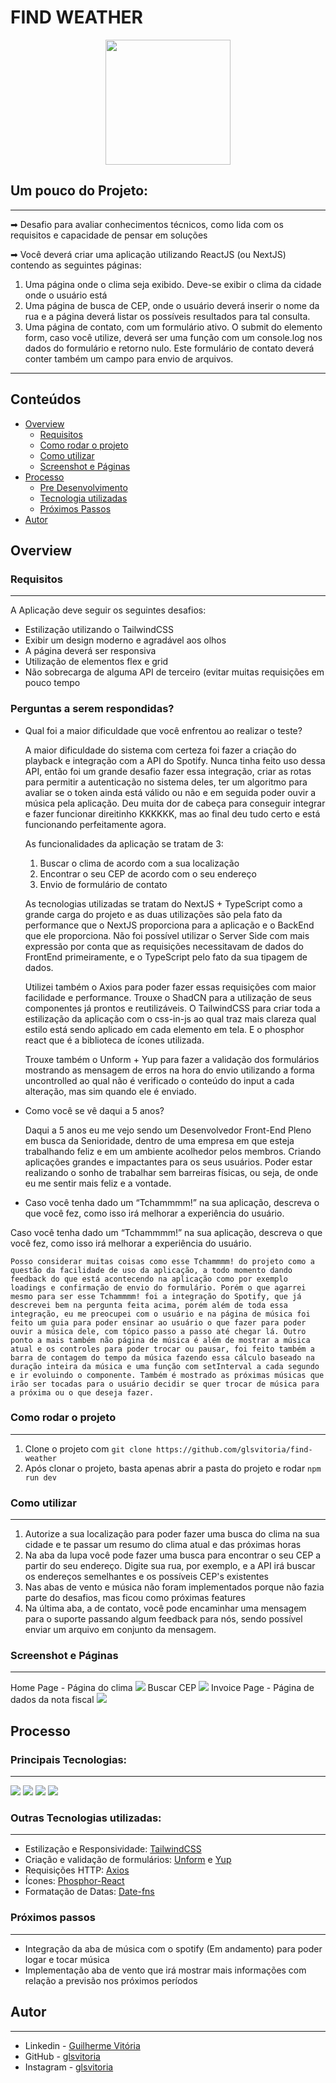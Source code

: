 # FIND WEATHER

<p align="center">
  <img src="https://img.icons8.com/plasticine/2x/circled-play.png" width="200px" height="200px"/></p>
<p align="center">

## Um pouco do Projeto:

---

➡ Desafio para avaliar conhecimentos técnicos, como lida com os requisitos e capacidade de pensar em soluções

➡ Você deverá criar uma aplicação utilizando
ReactJS (ou NextJS) contendo as seguintes páginas:

1. Uma página onde o clima seja exibido. Deve-se exibir o
   clima da cidade onde o usuário está
2. Uma página de busca de CEP, onde o usuário deverá inserir
   o nome da rua e a página deverá listar os possíveis resultados
   para tal consulta.
3. Uma página de contato, com um formulário ativo. O submit
   do elemento form, caso você utilize, deverá ser uma função com
   um console.log nos dados do formulário e retorno nulo. Este
   formulário de contato deverá conter também um campo para
   envio de arquivos.

---

## Conteúdos

- [Overview](#overview)
  - [Requisitos](#requisitos)
  - [Como rodar o projeto](#como-rodar-o-projeto)
  - [Como utilizar](#como-utilizar-o-projeto)
  - [Screenshot e Páginas](#screenshot-paginas)
- [Processo](#processo)
  - [Pre Desenvolvimento](#pre-desenvolvimento)
  - [Tecnologia utilizadas](#tecnologias-utilizadas)
  - [Próximos Passos](#proximos-passos)
- [Autor](#autor)

## Overview

### Requisitos

---

A Aplicação deve seguir os seguintes desafios:

- Estilização utilizando o TailwindCSS
- Exibir um design moderno e agradável aos olhos
- A página deverá ser responsiva
- Utilização de elementos flex e grid
- Não sobrecarga de alguma API de terceiro (evitar muitas
  requisições em pouco tempo


### Perguntas a serem respondidas?

- Qual foi a maior dificuldade que você enfrentou ao realizar o teste?

    A maior dificuldade do sistema com certeza foi fazer a criação do playback e integração com a API do Spotify. Nunca tinha feito uso dessa API, então foi um grande desafio fazer essa integração, criar as rotas para permitir a autenticação no sistema deles, ter um algoritmo para avaliar se o token ainda está válido ou não e em seguida poder ouvir a música pela aplicação. Deu muita dor de cabeça para conseguir integrar e fazer funcionar direitinho KKKKKK, mas ao final deu tudo certo e está funcionando perfeitamente agora.

  As funcionalidades da aplicação se tratam de 3:
    
    1. Buscar o clima de acordo com a sua localização
    2. Encontrar o seu CEP de acordo com o seu endereço
    3. Envio de formulário de contato

  As tecnologias utilizadas se tratam do NextJS + TypeScript como a grande carga do projeto e as duas utilizações são pela fato da performance que o NextJS proporciona para a aplicação e o BackEnd que ele proporciona. Não foi possível utilizar o Server Side com mais expressão por conta que as requisições necessitavam de dados do FrontEnd primeiramente, e o TypeScript pelo fato da sua tipagem de dados.

  Utilizei também o Axios para poder fazer essas requisições com maior facilidade e performance. Trouxe o ShadCN para a utilização de seus componentes já prontos e reutilizáveis. O TailwindCSS para criar toda a estilização da aplicação com o css-in-js ao qual traz mais clareza qual estilo está sendo aplicado em cada elemento em tela. E o phosphor react que é a biblioteca de ícones utilizada.

  Trouxe também o Unform + Yup para fazer a validação dos formulários mostrando as mensagem de erros na hora do envio utilizando a forma uncontrolled ao qual não é verificado o conteúdo do input a cada alteração, mas sim quando ele é enviado.
- Como você se vê daqui a 5 anos?

    Daqui a 5 anos eu me vejo sendo um Desenvolvedor Front-End Pleno em busca da Senioridade, dentro de uma empresa em que esteja trabalhando feliz e em um ambiente acolhedor pelos membros. Criando aplicações grandes e impactantes para os seus usuários. Poder estar realizando o sonho de trabalhar sem barreiras físicas, ou seja, de onde eu me sentir mais feliz e a vontade.

- Caso você tenha dado um “Tchammmm!” na sua aplicação, descreva o
que você fez, como isso irá melhorar a experiência do usuário.

Caso você tenha dado um “Tchammmm!” na sua aplicação, descreva o
que você fez, como isso irá melhorar a experiência do usuário.

    Posso considerar muitas coisas como esse Tchammmm! do projeto como a questão da facilidade de uso da aplicação, a todo momento dando feedback do que está acontecendo na aplicação como por exemplo loadings e confirmação de envio do formulário. Porém o que agarrei mesmo para ser esse Tchammmm! foi a integração do Spotify, que já descrevei bem na pergunta feita acima, porém além de toda essa integração, eu me preocupei com o usuário e na página de música foi feito um guia para poder ensinar ao usuário o que fazer para poder ouvir a música dele, com tópico passo a passo até chegar lá. Outro ponto a mais também não página de música é além de mostrar a música atual e os controles para poder trocar ou pausar, foi feito também a barra de contagem do tempo da música fazendo essa cálculo baseado na duração inteira da música e uma função com setInterval a cada segundo e ir evoluindo o componente. Também é mostrado as próximas músicas que irão ser tocadas para o usuário decidir se quer trocar de música para a próxima ou o que deseja fazer.

### Como rodar o projeto

---

1.  Clone o projeto com `git clone https://github.com/glsvitoria/find-weather`
2.  Após clonar o projeto, basta apenas abrir a pasta do projeto e rodar `npm run dev`

### Como utilizar

---

1.  Autorize a sua localização para poder fazer uma busca do clima na sua cidade e te passar um resumo do clima atual e das próximas horas
2.  Na aba da lupa você pode fazer uma busca para encontrar o seu CEP a partir do seu endereço. Digite sua rua, por exemplo, e a API irá buscar os endereços semelhantes e os possíveis CEP's existentes
3.  Nas abas de vento e música não foram implementados porque não fazia parte do desafios, mas ficou como próximas features
4. Na última aba, a de contato, você pode encaminhar uma mensagem para o suporte passando algum feedback para nós, sendo possível enviar um arquivo em conjunto da mensagem.

### Screenshot e Páginas

---

Home Page - Página do clima
![](./public/Home.png)
Buscar CEP
![](./public/CEP.png)
Invoice Page - Página de dados da nota fiscal
![](./public/Contato.png)

## Processo

### Principais Tecnologias:

---

[<img src="https://img.shields.io/badge/Next.js-000000.svg?style=for-the-badge&logo=nextdotjs&logoColor=white" />](https://github.com/glsvitoria)
[<img src="https://img.shields.io/badge/TypeScript-007ACC?style=for-the-badge&logo=typescript&logoColor=white" />](https://github.com/glsvitoria)
[<img src="https://img.shields.io/badge/Next.js-000000.svg?style=for-the-badge&logo=nextdotjs&logoColor=white" />](https://github.com/glsvitoria)
[<img src="https://img.shields.io/badge/Axios-5A29E4.svg?style=for-the-badge&logo=Axios&logoColor=white" />](https://github.com/glsvitoria)


### Outras Tecnologias utilizadas:

---

- Estilização e Responsividade: [TailwindCSS](https://tailwindcss.com)
- Criação e validação de formulários: [Unform](https://unform-rocketseat.vercel.app) e [Yup](https://unform-rocketseat.vercel.app/guides/validation)
- Requisições HTTP: [Axios](https://axios-http.com/ptbr/)
- Ícones: [Phosphor-React](https://phosphoricons.com)
- Formatação de Datas: [Date-fns](https://date-fns.org/)

### Próximos passos

---

- Integração da aba de música com o spotify (Em andamento) para poder logar e tocar música
- Implementação aba de vento que irá mostrar mais informações com relação a previsão nos próximos períodos

## Autor

---

- Linkedin - [Guilherme Vitória](https://www.linkedin.com/in/glsvitoria/)
- GitHub - [glsvitoria](https://github.com/glsvitoria)
- Instagram - [glsvitoria](https://www.instagram.com/glsvitoria/)
